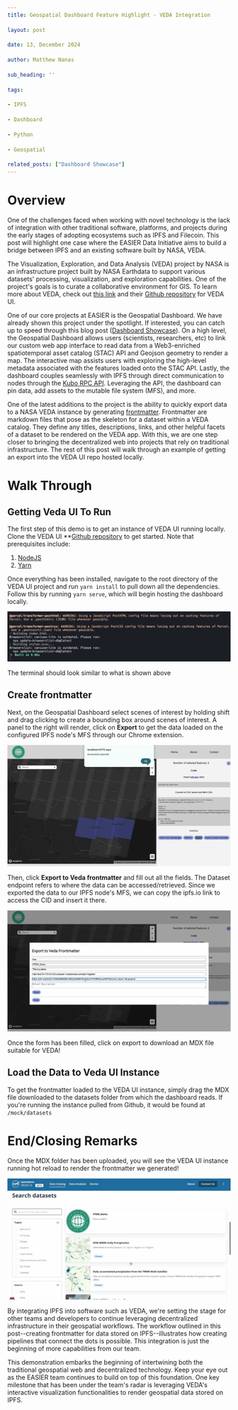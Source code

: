 ```yaml
---
title: Geospatial Dashboard Feature Highlight - VEDA Integration

layout: post

date: 13, December 2024

author: Matthew Nanas

sub_heading: ''

tags:

- IPFS

- Dashboard

- Python

- Geospatial

related_posts: ["Dashboard Showcase"]
---
```

# Overview

One of the challenges faced when working with novel technology is the lack of integration with other traditional software, platforms, and projects during the early stages of adopting ecosystems such as IPFS and Filecoin. This post will highlight one case where the EASIER Data Initiative aims to build a bridge between IPFS and an existing software built by NASA, VEDA.

The Visualization, Exploration, and Data Analysis (VEDA) project by NASA is an infrastructure project built by NASA Earthdata to support various datasets' processing, visualization, and exploration capabilities. One of the project's goals is to curate a collaborative environment for GIS. To learn more about VEDA, check out [this link](https://www.earthdata.nasa.gov/data/tools/veda) and their [Github repository](https://github.com/NASA-IMPACT/veda-ui) for VEDA UI.

One of our core projects at EASIER is the Geospatial Dashboard. We have already shown this project under the spotlight. If interested, you can catch up to speed through this blog post ([Dashboard Showcase](https://easierdata.org/updates/2024/2024-01-24-dashboard-showcase)). On a high level, the Geospatial Dashboard allows users (scientists, researchers, etc) to link our custom web app interface to read data from a Web3-enriched spatiotemporal asset catalog (STAC) API and Geojson geometry to render a map. The interactive map assists users with exploring the high-level metadata associated with the features loaded onto the STAC API. Lastly, the dashboard couples seamlessly with IPFS through direct communication to nodes through the [Kubo RPC API](https://docs.ipfs.tech/reference/kubo/rpc/). Leveraging the API, the dashboard can pin data, add assets to the mutable file system (MFS), and more.

One of the latest additions to the project is the ability to quickly export data to a NASA VEDA instance by generating [frontmatter](https://jekyllrb.com/docs/front-matter/). Frontmatter are markdown files that pose as the skeleton for a dataset within a VEDA catalog. They define any titles, descriptions, links, and other helpful facets of a dataset to be rendered on the VEDA app. With this, we are one step closer to bringing the decentralized web into projects that rely on traditional infrastructure. The rest of this post will walk through an example of getting an export into the VEDA UI repo hosted locally.

# Walk Through

## Getting Veda UI To Run

The first step of this demo is to get an instance of VEDA UI running locally. Clone the VEDA UI **[Github repository](https://github.com/NASA-IMPACT/veda-ui) to get started. Note that prerequisites include:

1. [NodeJS](https://nodejs.org/en)
2. [Yarn](https://classic.yarnpkg.com/lang/en/docs/install/)

Once everything has been installed, navigate to the root directory of the VEDA UI project and run ``yarn install`` to pull down all the dependencies. Follow this by running ``yarn serve``, which will begin hosting the dashboard locally.

![1734125564905](../../_img/posts/2024-12-13/1734125564905.png)

The terminal should look similar to what is shown above

## Create frontmatter

Next, on the Geospatial Dashboard select scenes of interest by holding shift and drag clicking to create a bounding box around scenes of interest. A panel to the right will render, click on **Export** to get the data loaded on the configured IPFS node's MFS through our Chrome extension.

![1734125793167](../../_img/posts/2024-12-13/1734125793167.png)

Then, click **Export to Veda frontmatter** and fill out all the fields. The Dataset endpoint refers to where the data can be accessed/retrieved. Since we exported the data to our IPFS node's MFS, we can copy the ipfs.io link to access the CID and insert it there.

![1734125869497](../../_img/posts/2024-12-13/1734125869497.png)

Once the form has been filled, click on export to download an MDX file suitable for VEDA!

## Load the Data to Veda UI Instance

To get the frontmatter loaded to the VEDA UI instance, simply drag the MDX file downloaded to the datasets folder from which the dashboard reads. If you're running the instance pulled from Github, it would be found at ``/mock/datasets``

# End/Closing Remarks

Once the MDX folder has been uploaded, you will see the VEDA UI instance running hot reload to render the frontmatter we generated!

![1734126971648](../../_img/posts/2024-12-13/1734126971648.png)

By integrating IPFS into software such as VEDA, we're setting the stage for other teams and developers to continue leveraging decentralized infrastructure in their geospatial workflows. The workflow outlined in this post--creating frontmatter for data stored on IPFS--illustrates how creating pipelines that connect the dots is possible. This integration is just the beginning of more capabilities from our team.

This demonstration embarks the beginning of intertwining both the traditional geospatial web and decentralized technology. Keep your eye out as the EASIER team continues to build on top of this foundation. One key milestone that has been under the team's radar is leveraging VEDA's interactive visualization functionalities to render geospatial data stored on IPFS.